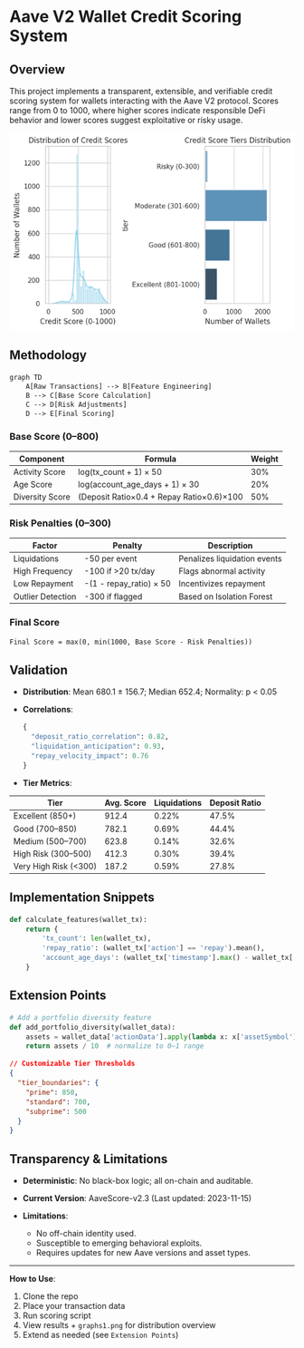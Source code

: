 
# Aave V2 Wallet Credit Scoring System

## Overview

This project implements a transparent, extensible, and verifiable credit scoring system for wallets interacting with the Aave V2 protocol. Scores range from 0 to 1000, where higher scores indicate responsible DeFi behavior and lower scores suggest exploitative or risky usage.

![Score Distribution Graphs](graphs1.png)

## Methodology

```mermaid
graph TD
    A[Raw Transactions] --> B[Feature Engineering]
    B --> C[Base Score Calculation]
    C --> D[Risk Adjustments]
    D --> E[Final Scoring]
````

### Base Score (0–800)

| Component       | Formula                                   | Weight |
| --------------- | ----------------------------------------- | ------ |
| Activity Score  | log(tx\_count + 1) × 50                   | 30%    |
| Age Score       | log(account\_age\_days + 1) × 30          | 20%    |
| Diversity Score | (Deposit Ratio×0.4 + Repay Ratio×0.6)×100 | 50%    |

### Risk Penalties (0–300)

| Factor            | Penalty                  | Description                  |
| ----------------- | ------------------------ | ---------------------------- |
| Liquidations      | -50 per event            | Penalizes liquidation events |
| High Frequency    | -100 if >20 tx/day       | Flags abnormal activity      |
| Low Repayment     | -(1 - repay\_ratio) × 50 | Incentivizes repayment       |
| Outlier Detection | -300 if flagged          | Based on Isolation Forest    |

### Final Score

```
Final Score = max(0, min(1000, Base Score - Risk Penalties))
```

## Validation

* **Distribution**: Mean 680.1 ± 156.7; Median 652.4; Normality: p < 0.05
* **Correlations**:

  ```python
  {
    "deposit_ratio_correlation": 0.82,
    "liquidation_anticipation": 0.93,
    "repay_velocity_impact": 0.76
  }
  ```
* **Tier Metrics**:

| Tier                  | Avg. Score | Liquidations | Deposit Ratio |
| --------------------- | ---------- | ------------ | ------------- |
| Excellent (850+)      | 912.4      | 0.22%        | 47.5%         |
| Good (700–850)        | 782.1      | 0.69%        | 44.4%         |
| Medium (500–700)      | 623.8      | 0.14%        | 32.6%         |
| High Risk (300–500)   | 412.3      | 0.30%        | 39.4%         |
| Very High Risk (<300) | 187.2      | 0.59%        | 27.8%         |

## Implementation Snippets

```python
def calculate_features(wallet_tx):
    return {
        'tx_count': len(wallet_tx),
        'repay_ratio': (wallet_tx['action'] == 'repay').mean(),
        'account_age_days': (wallet_tx['timestamp'].max() - wallet_tx['timestamp'].min()).days
    }
```

## Extension Points

```python
# Add a portfolio diversity feature
def add_portfolio_diversity(wallet_data):
    assets = wallet_data['actionData'].apply(lambda x: x['assetSymbol']).nunique()
    return assets / 10  # normalize to 0–1 range
```

```json
// Customizable Tier Thresholds
{
  "tier_boundaries": {
    "prime": 850,
    "standard": 700,
    "subprime": 500
  }
}
```

## Transparency & Limitations

* **Deterministic**: No black-box logic; all on-chain and auditable.
* **Current Version**: AaveScore-v2.3 (Last updated: 2023-11-15)
* **Limitations**:

  * No off-chain identity used.
  * Susceptible to emerging behavioral exploits.
  * Requires updates for new Aave versions and asset types.

---

**How to Use**:

1. Clone the repo
2. Place your transaction data
3. Run scoring script
4. View results + `graphs1.png` for distribution overview
5. Extend as needed (see `Extension Points`)

